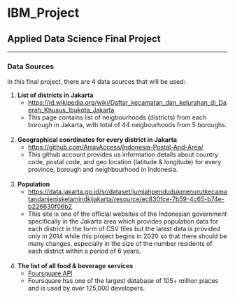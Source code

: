 <html>
<body>
<h1>IBM_Project</h1>
<h2>Applied Data Science Final Project</h2>

<hr>
<h3>Data Sources</h3>
<p>
In this final project, there are 4 data sources that will be used:
<ol>
<li>
<b>List of districts in Jakarta</b>
<ul>
<li><a href="https://id.wikipedia.org/wiki/Daftar_kecamatan_dan_kelurahan_di_Daerah_Khusus_Ibukota_Jakarta">https://id.wikipedia.org/wiki/Daftar_kecamatan_dan_kelurahan_di_Daerah_Khusus_Ibukota_Jakarta</a></li>
<li>This page contains list of neigbourhoods (districts) from each borough in Jakarta, with total of 44 neigbourhoods from 5 boroughs.</li>
</ul>
</li><br>
<li>
<b>Geographical coordinates for every district in Jakarta</b>
<ul>
<li><a href="https://github.com/ArrayAccess/Indonesia-Postal-And-Area/">https://github.com/ArrayAccess/Indonesia-Postal-And-Area/</a></li>
<li>This github account provides us information details about country code, postal code, and geo location (latitude & longitude) for every province, borough and neighbourhood in Indonesia.</li>
</ul>
</li><br>
<li>
<b>Population</b>
<ul>
<li><a href="https://data.jakarta.go.id/sr/dataset/jumlahpendudukmenurutkecamatandanjeniskelamindkijakarta/resource/ec830fce-7b59-4c65-b74e-b226630f06b2">https://data.jakarta.go.id/sr/dataset/jumlahpendudukmenurutkecamatandanjeniskelamindkijakarta/resource/ec830fce-7b59-4c65-b74e-b226630f06b2</a></li>
<li>This site is one of the official websites of the Indonesian government specifically in the Jakarta area which provides population data for each district in the form of CSV files but the latest data is provided only in 2014 while this project begins in 2020 so that there should be many changes, especially in the size of the number residents of each district within a period of 6 years.</li>
</ul>
</li><br>
<li>
<b>The list of all food & beverage services</b>
<ul>
<li><a href="https://developer.foursquare.com/docs/places-api/endpoints/">Foursquare API</a></li>
<li>Foursquare has one of the largest database of 105+ million places and is used by over 125,000 developers.</li>
</ul>
</li>
</ol>
</p>
</body>
</html>
